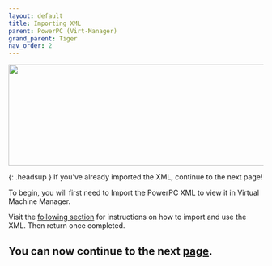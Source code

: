 ```yaml
---
layout: default
title: Importing XML
parent: PowerPC (Virt-Manager)
grand_parent: Tiger
nav_order: 2
---
```


<p align="center">
  <img width="650" height="200" src="../../../../../assets/HeaderDarwinPPCxml.png">
</p>

{: .headsup }
If you've already imported the XML, continue to the next page!

To begin, you will first need to Import the PowerPC XML to view it in Virtual Machine Manager.

Visit the [following section](../../../../../infocenter/07-XML/PPC/index) for instructions on how to import and use the XML. Then return once completed.

## You can now continue to the next <a href="../02-MacintoshHD">page</a>.
